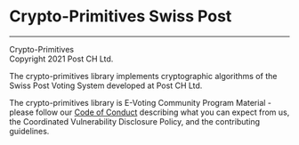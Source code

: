 # Crypto-Primitives Swiss Post

---

Crypto-Primitives  
Copyright 2021 Post CH Ltd.

The crypto-primitives library implements cryptographic algorithms of the Swiss Post Voting System developed at Post CH Ltd.

The crypto-primitives library is E-Voting Community Program Material - please follow our [Code of Conduct](CONTRIBUTING.md) describing what you can expect from us, the Coordinated Vulnerability Disclosure Policy, and the contributing guidelines.

